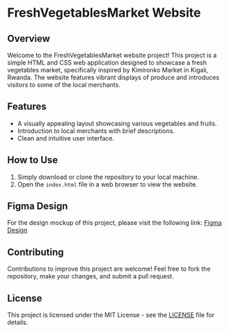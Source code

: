 # FreshVegetablesMarket Website

## Overview
Welcome to the FreshVegetablesMarket website project! This project is a simple HTML and CSS web application designed to showcase a fresh vegetables market, specifically inspired by Kimironko Market in Kigali, Rwanda. The website features vibrant displays of produce and introduces visitors to some of the local merchants.

## Features
- A visually appealing layout showcasing various vegetables and fruits.
- Introduction to local merchants with brief descriptions.
- Clean and intuitive user interface.

## How to Use
1. Simply download or clone the repository to your local machine.
2. Open the `index.html` file in a web browser to view the website.


## Figma Design
For the design mockup of this project, please visit the following link: [Figma Design](https://www.figma.com/file/MWbxlFdBvJTlgHfAcuZw9s/Vegetabe-Market?type=design&node-id=0-1&mode=design&t=8rWRtk1sEXtQ5VVT-0)

## Contributing
Contributions to improve this project are welcome! Feel free to fork the repository, make your changes, and submit a pull request.

## License
This project is licensed under the MIT License - see the [LICENSE](https://pitt.libguides.com/openlicensing/MIT) file for details.